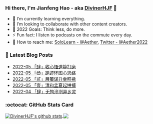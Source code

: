 ### Hi there, I'm Jianfeng Hao - aka [DivinerHJF](https://aetherhjf.netlify.app/) 👋

- 🌱 I’m currently learning everything.
- 👯 I’m looking to collaborate with other content creators.
- 🥅 2022 Goals: Think less, do more.
- ⚡ Fun fact: I listen to podcasts on the commute every day.
- 💌 How to reach me: [SoloLearn - @Aether](https://www.sololearn.com/Profile/17928857), [Twitter - @Aether2022](https://twitter.com/Aether2022)

### 📕 Latest Blog Posts
<!-- BLOG-POST-LIST:START -->
- [2022-05 「肆」收心悟道静打磨](https://aetherhjf.com/2022/05/2022-05-d/)
- [2022-05 「叁」跑迹环图心思络](https://aetherhjf.com/2022/05/2022-05-c/)
- [2022-05 「贰」展策谋升幸照拂](https://aetherhjf.com/2022/05/2022-05-b/)
- [2022-05 「壹」清和孟夏起拼搏](https://aetherhjf.com/2022/05/2022-05-a/)
- [2022-04 「肆」无拘泠冽异乡灵](https://aetherhjf.com/2022/04/2022-04-d/)
<!-- BLOG-POST-LIST:END -->

### :octocat: GitHub Stats Card
<!-- github-readme-stats start https://github.com/anuraghazra/github-readme-stats -->
<a href="https://github.com/DivinerHJF?tab=repositories">
  <!-- Change the `github-readme-stats.anuraghazra1.vercel.app` to `github-readme-stats.vercel.app`  -->
  <img align="center" src="https://github-readme-stats.anuraghazra1.vercel.app/api?username=DivinerHJF&show_icons=true&hide=contribs" alt="DivinerHJF's github stats" />
</a>
<a href="https://github.com/DivinerHJF?tab=repositories">
  <img align="center" src="https://github-readme-stats.anuraghazra1.vercel.app/api/top-langs/?username=DivinerHJF&layout=compact" />
</a>
<!-- github-readme-stats end -->
